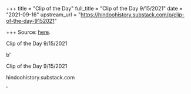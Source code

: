 +++
title = "Clip of the Day"
full_title = "Clip of the Day 9/15/2021"
date = "2021-09-16"
upstream_url = "https://hindoohistory.substack.com/p/clip-of-the-day-9152021"

+++
Source: [here](https://hindoohistory.substack.com/p/clip-of-the-day-9152021).

Clip of the Day 9/15/2021

b'

Clip of the Day 9/15/2021

hindoohistory.substack.com

'
